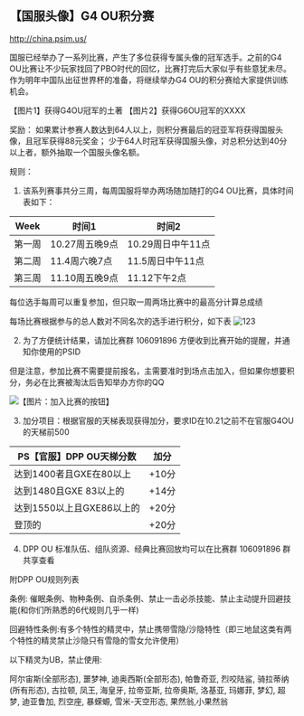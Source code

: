 ## 【国服头像】G4 OU积分赛

http://china.psim.us/ 

国服已经举办了一系列比赛，产生了多位获得专属头像的冠军选手。之前的G4 OU比赛让不少玩家找回了PBO时代的回忆，比赛打完后大家似乎有些意犹未尽。作为明年中国队出征世界杯的准备，将继续举办G4 OU的积分赛给大家提供训练机会。

【图片1】获得G4OU冠军的土著 
【图片2】获得G6OU冠军的XXXX

奖励：
如果累计参赛人数达到64人以上，则积分赛最后的冠亚军将获得国服头像，且冠军获得88元奖金；
少于64人时冠军获得国服头像，对总积分达到40分以上者，额外抽取一个国服头像名额。

规则：
1. 该系列赛事共分三周，每周国服将举办两场随加随打的G4 OU比赛，具体时间表如下：

Week | 时间1 | 时间2
---- | ------------- | ------------
第一周 | 10.27周五晚9点 | 10.29周日中午11点
第二周 | 11.4周六晚7点 | 11.5周日中午11点 
第三周 | 11.10周五晚9点  | 11.12下午2点

每位选手每周可以重复参加，但只取一周两场比赛中的最高分计算总成绩

每场比赛根据参与的总人数对不同名次的选手进行积分，如下表
![123](https://imgur.com/HmIYFXv.png)

2.  为了方便统计结果，请加比赛群 106091896  方便收到比赛开始的提醒，并通知你使用的PSID

但是注意，参加比赛不需要提前报名，主需要准时到场点击加入，但如果你想要积分，务必在比赛被淘汰后告知举办方你的QQ

![【图片：加入比赛的按钮】](https://imgur.com/C08I8O7.png)

3. 加分项目：根据官服的天梯表现获得加分，要求ID在10.21之前不在官服G4OU的天梯前500

PS【官服】DPP OU天梯分数|加分
---|---
达到1400者且GXE在80以上|+10分
达到1480且GXE 83以上的|+14分
达到1550以上且GXE86以上的|+20分
登顶的|+20分

4. DPP OU 标准队伍、组队资源、经典比赛回放均可以在比赛群 106091896  群共享查看

附DPP OU规则列表

条例: 催眠条例、物种条例、自杀条例、禁止一击必杀技能、禁止主动提升回避技能(和你们所熟悉的6代规则几乎一样)

回避特性条例:有多个特性的精灵中，禁止携带雪隐/沙隐特性（即三地鼠这类有两个特性的精灵禁止沙隐只有雪隐的雪女允许使用）

以下精灵为UB，禁止使用:

阿尔宙斯(全部形态), 噩梦神, 迪奥西斯(全部形态), 帕鲁奇亚, 烈咬陆鲨, 骑拉蒂纳(所有形态), 古拉顿, 凤王, 海皇牙, 拉帝亚斯, 拉帝奥斯, 洛基亚, 玛娜菲, 梦幻, 超梦, 迪亚鲁加, 烈空座, 暴蝾螈, 雪米-天空形态, 果然翁,小果然翁
